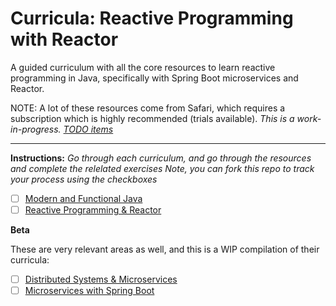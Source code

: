 # Curricula: Reactive Programming with Reactor

A guided curriculum with all the core resources to learn reactive programming in Java, specifically with Spring Boot microservices and Reactor.

NOTE: A lot of these resources come from Safari, which requires a subscription which is highly recommended (trials available). *This is a work-in-progress. [TODO items](todo.md)*

--- 

**Instructions:** *Go through each curriculum, and go through the resources and complete the relelated exercises Note, you can fork this repo to track your process using the checkboxes*

* [ ] [Modern and Functional Java](curric-java.md#Java-Foundation-for-Reactive)
* [ ] [Reactive Programming & Reactor](curric-java.md#Reactive-and-Reactor-Curriculum)

**Beta** 

These are very relevant areas as well, and this is a WIP compilation of their curricula:

* [ ] [Distributed Systems & Microservices](curric-spring-boot-microservices.md)
* [ ] [Microservices with Spring Boot](curric-spring-boot-microservices.md#Spring-and-Spring-Boot)

